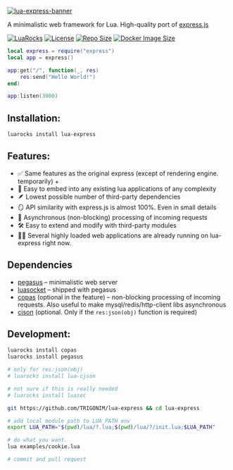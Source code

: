 [![lua-express-banner](https://file.def.pm/v50V34N0.jpg)](https://luarocks.org/modules/AMD-NICK/lua-express)

A minimalistic web framework for Lua. High-quality port of [express.js](https://github.com/expressjs/express/)

[![LuaRocks](https://img.shields.io/luarocks/v/AMD-NICK/lua-express)](https://luarocks.org/modules/AMD-NICK/lua-express)
[![License](https://img.shields.io/github/license/TRIGONIM/lua-express)](LICENSE)
[![Repo Size](https://img.shields.io/github/repo-size/TRIGONIM/lua-express)](https://github.com/TRIGONIM/lua-express/archive/refs/heads/master.zip)
[![Docker Image Size](https://img.shields.io/docker/image-size/defaced/lua-express?label=docker%20image)](https://hub.docker.com/r/defaced/lua-express)


```lua
local express = require("express")
local app = express()

app:get("/", function(_, res)
	res:send("Hello World!")
end)

app:listen(3000)
```

## Installation:

```bash
luarocks install lua-express
```

## Features:

- ✅ Same features as the original express (except of rendering engine. temporarily) +
- 🧩 Easy to embed into any existing lua applications of any complexity
- 🪶 Lowest possible number of third-party dependencies
- 🪞 API similarity with express.js is almost 100%. Even in small details
- 🚀 Asynchronous (non-blocking) processing of incoming requests
- 🛠️  Easy to extend and modify with third-party modules
- 🏋️‍♂️ Several highly loaded web applications are already running on lua-express right now.


## Dependencies

- [pegasus](https://github.com/EvandroLG/pegasus.lua) – minimalistic web server
- [luasocket](https://github.com/lunarmodules/luasocket) – shipped with pegasus
- [copas](https://github.com/lunarmodules/copas/) (optional in the feature) – non-blocking processing of incoming requests. Also useful to make mysql/redis/http-client libs asynchronous
- [cjson](https://luarocks.org/modules/openresty/lua-cjson) (optional. Only if the `res:json(obj)` function is required)


## Development:

```bash
luarocks install copas
luarocks install pegasus

# only for res:json(obj)
# luarocks install lua-cjson

# not sure if this is really needed
# luarocks install luasec

git https://github.com/TRIGONIM/lua-express && cd lua-express

# add local module path to LUA_PATH env
export LUA_PATH="$(pwd)/lua/?.lua;$(pwd)/lua/?/init.lua;$LUA_PATH"

# do what you want.
lua examples/cookie.lua

# commit and pull request
```
